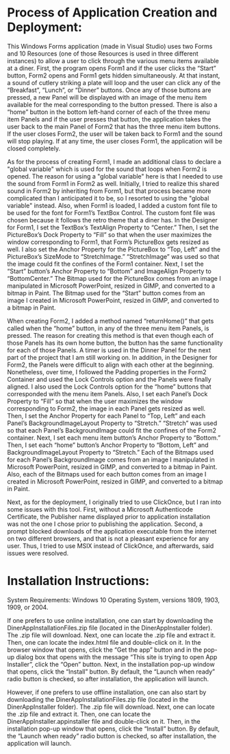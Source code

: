 # Process of Application Creation and Deployment:
This Windows Forms application (made in Visual Studio) uses two Forms and 10 Resources (one of those Resources is used in three different instances) to allow a user to click through the various menu items available at a diner.  First, the program opens Form1 and if the user clicks the “Start” button, Form2 opens and Form1 gets hidden simultaneously.  At that instant, a sound of cutlery striking a plate will loop and the user can click any of the “Breakfast”, “Lunch”, or “Dinner” buttons.  Once any of those buttons are pressed, a new Panel will be displayed with an image of the menu item available for the meal corresponding to the button pressed.  There is also a “home” button in the bottom left-hand corner of each of the three menu item Panels and if the user presses that button, the application takes the user back to the main Panel of Form2 that has the three menu item buttons.  If the user closes Form2, the user will be taken back to Form1 and the sound will stop playing.  If at any time, the user closes Form1, the application will be closed completely.

As for the process of creating Form1, I made an additional class to declare a "global variable" which is used for the sound that loops when Form2 is opened.  The reason for using a "global variable" here is that I needed to use the sound from Form1 in Form2 as well.  Initially, I tried to realize this shared sound in Form2 by inheriting from Form1, but that process became more complicated than I anticipated it to be, so I resorted to using the "global variable" instead.  Also, when Form1 is loaded, I added a custom font file to be used for the font for Form1’s TextBox Control.  The custom font file was chosen because it follows the retro theme that a diner has.  In the Designer for Form1, I set the TextBox’s TextAlign Property to “Center.”  Then, I set the PictureBox’s Dock Property to “Fill” so that when the user maximizes the window corresponding to Form1, that Form’s PictureBox gets resized as well.  I also set the Anchor Property for the PictureBox to “Top, Left” and the PictureBox’s SizeMode to “StretchImage.”  “StretchImage” was used so that the image could fit the confines of the Form1 container.  Next, I set the “Start” button’s Anchor Property to “Bottom” and ImageAlign Property to “BottomCenter.”  The Bitmap used for the PictureBox comes from an image I manipulated in Microsoft PowerPoint, resized in GIMP, and converted to a bitmap in Paint.  The Bitmap used for the “Start” button comes from an image I created in Microsoft PowerPoint, resized in GIMP, and converted to a bitmap in Paint.

When creating Form2, I added a method named “returnHome()” that gets called when the “home” button, in any of the three menu item Panels, is pressed.  The reason for creating this method is that even though each of those Panels has its own home button, the button has the same functionality for each of those Panels.  A timer is used in the Dinner Panel for the next part of the project that I am still working on.  In addition, in the Designer for Form2, the Panels were difficult to align with each other at the beginning.  Nonetheless, over time, I followed the Padding properties in the Form2 Container and used the Lock Controls option and the Panels were finally aligned.  I also used the Lock Controls option for the “home” buttons that corresponded with the menu item Panels.  Also, I set each Panel’s Dock Property to “Fill” so that when the user maximizes the window corresponding to Form2, the image in each Panel gets resized as well.  Then, I set the Anchor Property for each Panel to “Top, Left” and each Panel’s BackgroundImageLayout Property to “Stretch.”  “Stretch” was used so that each Panel’s BackgroundImage could fit the confines of the Form2 container.  Next, I set each menu item button’s Anchor Property to “Bottom.”  Then, I set each “home” button’s Anchor Property to “Bottom, Left” and BackgroundImageLayout Property to “Stretch.”  Each of the Bitmaps used for each Panel’s BackgroundImage comes from an image I manipulated in Microsoft PowerPoint, resized in GIMP, and converted to a bitmap in Paint.  Also, each of the Bitmaps used for each button comes from an image I created in Microsoft PowerPoint, resized in GIMP, and converted to a bitmap in Paint.

Next, as for the deployment, I originally tried to use ClickOnce, but I ran into some issues with this tool.  First, without a Microsoft Authenticode Certificate, the Publisher name displayed prior to application installation was not the one I chose prior to publishing the application.  Second, a prompt blocked downloads of the application executable from the internet on two different browsers, and that is not a pleasant experience for any user.  Thus, I tried to use MSIX instead of ClickOnce, and afterwards, said issues were resolved.

# Installation Instructions:
System Requirements: Windows 10 Operating System, versions 1809, 1903, 1909, or 2004.

If one prefers to use online installation, one can start by downloading the DinerAppInstallationFiles.zip file (located in the DinerAppInstaller folder).  The .zip file will download.  Next, one can locate the .zip file and extract it.  Then, one can locate the index.html file and double-click on it.  In the browser window that opens, click the “Get the app” button and in the pop-up dialog box that opens with the message “This site is trying to open App Installer”, click the “Open” button.  Next, in the installation pop-up window that opens, click the “Install” button.  By default, the “Launch when ready” radio button is checked, so after installation, the application will launch.

However, if one prefers to use offline installation, one can also start by downloading the DinerAppInstallationFiles.zip file (located in the DinerAppInstaller folder).  The .zip file will download.  Next, one can locate the .zip file and extract it.  Then, one can locate the DinerAppInstaller.appinstaller file and double-click on it.  Then, in the installation pop-up window that opens, click the “Install” button.  By default, the “Launch when ready” radio button is checked, so after installation, the application will launch.
